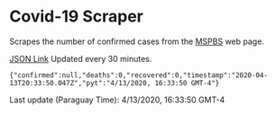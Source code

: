 # Covid-19 Scraper

Scrapes the number of confirmed cases from the [MSPBS](https://www.mspbs.gov.py/covid-19.php) web page.

[JSON Link](https://jmayalag.github.io/covid19-scrape/cases.json)
Updated every 30 minutes.
```
{"confirmed":null,"deaths":0,"recovered":0,"timestamp":"2020-04-13T20:33:50.047Z","pyt":"4/13/2020, 16:33:50 GMT-4"}
```
Last update (Paraguay Time): 4/13/2020, 16:33:50 GMT-4